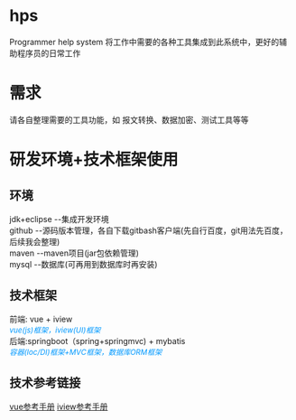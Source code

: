 # hps
Programmer help system
将工作中需要的各种工具集成到此系统中，更好的辅助程序员的日常工作

# 需求
请各自整理需要的工具功能，如
报文转换、数据加密、测试工具等等

# 研发环境+技术框架使用
## 环境
jdk+eclipse --集成开发环境 <br/>
github  --源码版本管理，各自下载gitbash客户端(先自行百度，git用法先百度，后续我会整理) <br/>
maven --maven项目(jar包依赖管理)<br/>
mysql --数据库(可再用到数据库时再安装)<br/>

## 技术框架
前端: vue + iview <br/>
<font size=2 color=#0099ff>*vue(js)框架，iview(UI)框架*</font><br/>
后端:springboot（spring+springmvc) + mybatis <br/>
<font size=2 color=#0099ff>*容器(Ioc/DI)框架+MVC框架，数据库ORM框架*</font> <br/>

## 技术参考链接
[vue参考手册](https://cn.vuejs.org/v2/guide/)
[iview参考手册](https://www.iviewui.com/docs/guide/install)